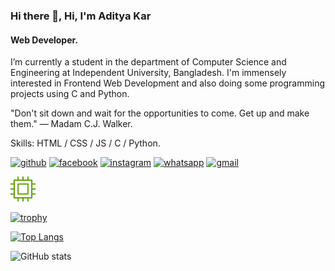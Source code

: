 ### Hi there 👋, Hi, I'm Aditya Kar
#### Web Developer.
I’m currently a student in the department of Computer Science and Engineering at Independent University, Bangladesh.
I'm immensely interested in Frontend Web Development and also doing some programming projects using C and Python.

"Don't sit down and wait for the opportunities to come. Get up and make them." — Madam C.J. Walker.

Skills:  HTML / CSS / JS / C / Python.



[<img src='https://cdn.jsdelivr.net/npm/simple-icons@3.0.1/icons/github.svg' alt='github' height='40'>](https://github.com/https://github.com/AdityaKar23)  [<img src='https://cdn.jsdelivr.net/npm/simple-icons@3.0.1/icons/facebook.svg' alt='facebook' height='40'>](https://www.facebook.com/https://www.facebook.com/adityakar23?mibextid=ZbWKwL)  [<img src='https://cdn.jsdelivr.net/npm/simple-icons@3.0.1/icons/instagram.svg' alt='instagram' height='40'>](https://www.instagram.com/https://www.instagram.com/aditya.kar_/profilecard/?igsh=dG0ydzB4Zjd2ejE0/)  [<img src='https://cdn.jsdelivr.net/npm/simple-icons@3.0.1/icons/whatsapp.svg' alt='whatsapp' height='40'>](https://wa.me/qr/4XQGASELILR6L1)  [<img src='https://cdn.jsdelivr.net/npm/simple-icons@3.0.1/icons/gmail.svg' alt='gmail' height='40'>](adityakar141@gmail.com)  

<a href='https://docs.github.com/en/developers'><img src='https://raw.githubusercontent.com/acervenky/animated-github-badges/master/assets/devbadge.gif' width='40' height='40'></a> 

[![trophy](https://github-profile-trophy.vercel.app/?username=https://github.com/AdityaKar23)](https://github.com/ryo-ma/github-profile-trophy)

[![Top Langs](https://github-readme-stats.vercel.app/api/top-langs/?username=https://github.com/AdityaKar23)](https://github.com/anuraghazra/github-readme-stats)

![GitHub stats](https://github-readme-stats.vercel.app/api?username=https://github.com/AdityaKar23&show_icons=true)  



